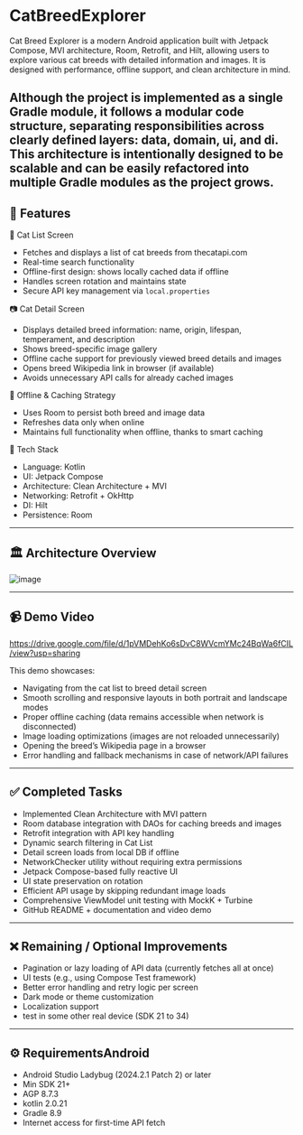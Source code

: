 # CatBreedExplorer

Cat Breed Explorer is a modern Android application built with Jetpack Compose, MVI architecture, Room, Retrofit, and Hilt, allowing users to explore various cat breeds with detailed information and images. It is designed with performance, offline support, and clean architecture in mind.

Although the project is implemented as a single Gradle module, it follows a modular code structure, separating responsibilities across clearly defined layers: data, domain, ui, and di. This architecture is intentionally designed to be scalable and can be easily refactored into multiple Gradle modules as the project grows.
---

## 🚀 Features

📄 Cat List Screen
- Fetches and displays a list of cat breeds from thecatapi.com
- Real-time search functionality
- Offline-first design: shows locally cached data if offline
- Handles screen rotation and maintains state
- Secure API key management via `local.properties`

📷 Cat Detail Screen
- Displays detailed breed information: name, origin, lifespan, temperament, and description
- Shows breed-specific image gallery
- Offline cache support for previously viewed breed details and images
- Opens breed Wikipedia link in browser (if available)
- Avoids unnecessary API calls for already cached images

📅 Offline & Caching Strategy
- Uses Room to persist both breed and image data
- Refreshes data only when online
- Maintains full functionality when offline, thanks to smart caching

🔧 Tech Stack
- Language: Kotlin
- UI: Jetpack Compose
- Architecture: Clean Architecture + MVI
- Networking: Retrofit + OkHttp
- DI: Hilt
- Persistence: Room

---

## 🏛 Architecture Overview
![image](https://github.com/user-attachments/assets/ccd2b2d5-108c-426e-94b7-1ff547c09eca)

---

## 📹 Demo Video
https://drive.google.com/file/d/1pVMDehKo6sDvC8WVcmYMc24BqWa6fCIL/view?usp=sharing

This demo showcases:
- Navigating from the cat list to breed detail screen
- Smooth scrolling and responsive layouts in both portrait and landscape modes
- Proper offline caching (data remains accessible when network is disconnected)
- Image loading optimizations (images are not reloaded unnecessarily)
- Opening the breed’s Wikipedia page in a browser
- Error handling and fallback mechanisms in case of network/API failures
---

## ✅ Completed Tasks

- Implemented Clean Architecture with MVI pattern
- Room database integration with DAOs for caching breeds and images
- Retrofit integration with API key handling
- Dynamic search filtering in Cat List
- Detail screen loads from local DB if offline
- NetworkChecker utility without requiring extra permissions
- Jetpack Compose-based fully reactive UI
- UI state preservation on rotation
- Efficient API usage by skipping redundant image loads
- Comprehensive ViewModel unit testing with MockK + Turbine
- GitHub README + documentation and video demo

---


## ❌ Remaining / Optional Improvements

- Pagination or lazy loading of API data (currently fetches all at once)
- UI tests (e.g., using Compose Test framework)
- Better error handling and retry logic per screen
- Dark mode or theme customization
- Localization support
- test in  some other real device (SDK 21 to 34) 
---


## ⚙ RequirementsAndroid 
- Android Studio Ladybug (2024.2.1 Patch 2) or later
- Min SDK 21+
- AGP 8.7.3
- kotlin 2.0.21
- Gradle 8.9
- Internet access for first-time API fetch



